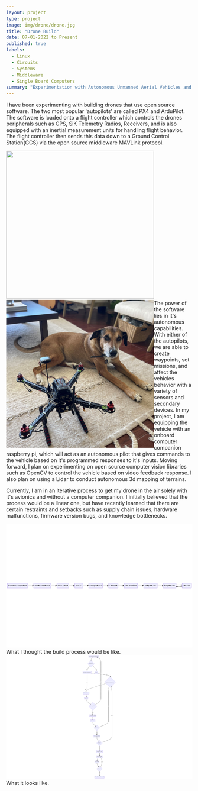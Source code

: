 ```yaml
---
layout: project
type: project
image: img/drone/drone.jpg
title: "Drone Build"
date: 07-01-2022 to Present
published: true
labels:
  - Linux
  - Circuits
  - Systems
  - Middleware
  - Single Board Computers
summary: "Experimentation with Autonomous Unmanned Aerial Vehicles and onboard computing"
---
```



I have been experimenting with building drones that use open source software. The two most popular 'autopilots' are called PX4 and ArduPilot. The software is loaded onto a flight controller which controls the drones peripherals such as GPS, SiK Telemetry Radios, Receivers, and is also equipped with an inertial measurement units for handling flight behavior. The flight controller then sends this data down to a Ground Control Station(GCS) via the open source middleware MAVLink protocol. 
<div class="text-center p-4">
<img width="400px" height="400px" class="img-thumbnail" src="https://ardupilot.org/copter/_images/Pixhawk-Inforgraphic2.jpg">
<img width="400px" height="400px" class="img-thumbnail" src="../img/drone/drone_n_flynn_fixated.jpg" style="float:left;">
</div>
The power of the software lies in it's autonomous capabilities. With either of the autopilots, we are able to create waypoints, set missions, and affect the vehicles behavior with a variety of sensors and secondary devices. In my project, I am equipping the vehicle with an onboard computer companion raspberry pi, which will act as an autonomous pilot that gives commands to the vehicle based on it's programmed responses to it's inputs. Moving forward, I plan on experimenting on open source computer vision libraries such as OpenCV to control the vehicle based on video feedback response. I also plan on using a Lidar to conduct autonomous 3d mapping of terrains.

Currently, I am in an iterative process to get my drone in the air solely with it's avionics and without a computer companion. I initially believed that the process would be a linear one, but have recently learned that there are certain restraints and setbacks such as supply chain issues, hardware malfunctions, firmware version bugs, and knowledge bottlenecks.
<div class="text-center p-4">
<img width="900px" class="img-thumbnail" src="../img/drone/drone-build-process.png">
What I thought the build process would be like.
</div>

<div class="text-center p-4">
<img width="900px" class="img-thumbnail" src="../img/drone/drone-build-process-actual.png">
What it looks like.
</div>






